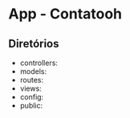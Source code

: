 # App - Contatooh



## Diretórios 
 * controllers:
 * models:
 * routes:
 * views:
 * config:
 * public:
